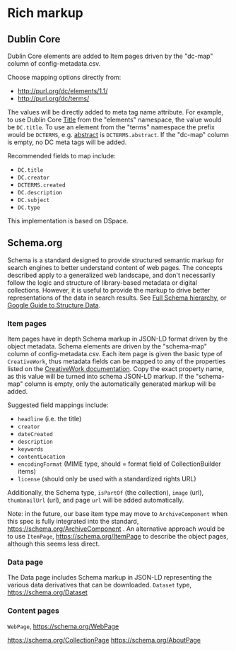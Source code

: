 # Rich markup

## Dublin Core 

Dublin Core elements are added to Item pages driven by the "dc-map" column of config-metadata.csv.

Choose mapping options directly from:

- http://purl.org/dc/elements/1.1/
- http://purl.org/dc/terms/

The values will be directly added to meta tag name attribute.
For example, to use Dublin Core [Title](https://www.dublincore.org/specifications/dublin-core/dcmi-terms/#http://purl.org/dc/elements/1.1/title) from the "elements" namespace, the value would be `DC.title`.
To use an element from the "terms" namespace the prefix would be `DCTERMS`, e.g. [abstract](https://www.dublincore.org/specifications/dublin-core/dcmi-terms/#http://purl.org/dc/terms/abstract) is `DCTERMS.abstract`.
If the "dc-map" column is empty, no DC meta tags will be added.

Recommended fields to map include:

- `DC.title`
- `DC.creator`
- `DCTERMS.created`
- `DC.description`
- `DC.subject`
- `DC.type`

This implementation is based on DSpace.

## Schema.org 

Schema is a standard designed to provide structured semantic markup for search engines to better understand content of web pages. 
The concepts described apply to a generalized web landscape, and don't necessarily follow the logic and structure of library-based metadata or digital collections.
However, it is useful to provide the markup to drive better representations of the data in search results.
See [Full Schema hierarchy](https://schema.org/docs/full.html), or [Google Guide to Structure Data](https://developers.google.com/search/docs/guides/intro-structured-data).

### Item pages 

Item pages have in depth Schema markup in JSON-LD format driven by the object metadata. 
Schema elements are driven by the "schema-map" column of config-metadata.csv.
Each item page is given the basic type of `CreativeWork`, thus metadata fields can be mapped to any of the properties listed on the [CreativeWork documentation](https://schema.org/CreativeWork). 
Copy the exact property name, as this value will be turned into schema JSON-LD markup.
If the "schema-map" column is empty, only the automatically generated markup will be added.

Suggested field mappings include:

- `headline` (i.e. the title)
- `creator`
- `dateCreated`
- `description`
- `keywords`
- `contentLocation`
- `encodingFormat` (MIME type, should = format field of CollectionBuilder items)
- `license` (should only be used with a standardized rights URL)

Additionally, the Schema type, `isPartOf` (the collection), `image` (url), `thumbnailUrl` (url), and page `url` will be added automatically. 

Note: in the future, our base item type may move to `ArchiveComponent` when this spec is fully integrated into the standard, https://schema.org/ArchiveComponent .
An alternative approach would be to use `ItemPage`, https://schema.org/ItemPage to describe the object pages, although this seems less direct.

### Data page

The Data page includes Schema markup in JSON-LD representing the various data derivatives that can be downloaded. 
`Dataset` type, https://schema.org/Dataset

### Content pages

`WebPage`, https://schema.org/WebPage

https://schema.org/CollectionPage
https://schema.org/AboutPage